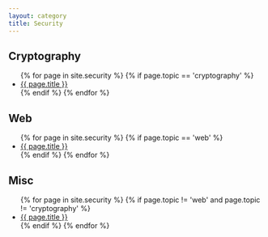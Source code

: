 ```yaml
---
layout: category
title: Security
---
```


<h2>Cryptography</h2>
<ul>
  {% for page in site.security %}
    {% if page.topic == 'cryptography' %}
      <li>
        <a href="{{ page.url }}">{{ page.title }}</a>
      </li>
    {% endif %}
  {% endfor %}
</ul>


<h2>Web</h2>
<ul>
  {% for page in site.security %}
    {% if page.topic == 'web' %}
      <li>
        <a href="{{ page.url }}">{{ page.title }}</a>
      </li>
    {% endif %}
  {% endfor %}
</ul>


<h2>Misc</h2>
<ul>
  {% for page in site.security %}
    {% if page.topic != 'web' and page.topic != 'cryptography' %}
      <li>
        <a href="{{ page.url }}">{{ page.title }}</a>
      </li>
    {% endif %}
  {% endfor %}
</ul>
